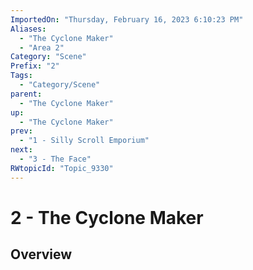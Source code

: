 ```yaml
---
ImportedOn: "Thursday, February 16, 2023 6:10:23 PM"
Aliases:
  - "The Cyclone Maker"
  - "Area 2"
Category: "Scene"
Prefix: "2"
Tags:
  - "Category/Scene"
parent:
  - "The Cyclone Maker"
up:
  - "The Cyclone Maker"
prev:
  - "1 - Silly Scroll Emporium"
next:
  - "3 - The Face"
RWtopicId: "Topic_9330"
---
```

# 2 - The Cyclone Maker
## Overview
